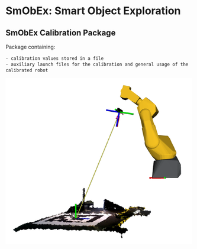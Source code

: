 # SmObEx: Smart Object Exploration

## SmObEx Calibration Package

Package containing:

    - calibration values stored in a file
    - auxiliary launch files for the calibration and general usage of the calibrated robot

![Extrinsic calibration](../files/extrinsic_with_intrinsic.png)